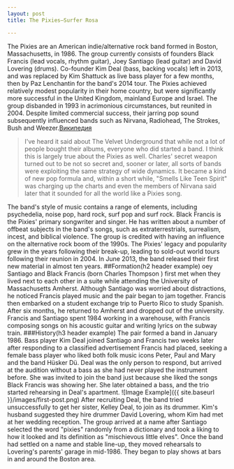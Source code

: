 ```yaml
---
layout: post
title: The Pixies—Surfer Rosa

---
```


The Pixies are an American indie/alternative rock band formed in Boston, Massachusetts, in 1986. The group currently consists of founders Black Francis (lead vocals, rhythm guitar), Joey Santiago (lead guitar) and David Lovering (drums). Co-founder Kim Deal (bass, backing vocals) left in 2013, and was replaced by Kim Shattuck as live bass player for a few months, then by Paz Lenchantin for the band's 2014 tour. The Pixies achieved relatively modest popularity in their home country, but were significantly more successful in the United Kingdom, mainland Europe and Israel. The group disbanded in 1993 in acrimonious circumstances, but reunited in 2004. Despite limited commercial success, their jarring pop sound subsequently influenced bands such as Nirvana, Radiohead, The Strokes, Bush and Weezer.[Википедия](http://en.wikipedia.org/wiki/Pixies) 
>I've heard it said about The Velvet Underground that while not a lot of people bought their albums, everyone who did started a band. I think this is largely true about the Pixies as well. Charles' secret weapon turned out to be not so secret and, sooner or later, all sorts of bands were exploiting the same strategy of wide dynamics. It became a kind of new pop formula and, within a short while, "Smells Like Teen Spirit" was charging up the charts and even the members of Nirvana said later that it sounded for all the world like a Pixies song. 

The band's style of music contains a range of elements, including psychedelia, noise pop, hard rock, surf pop and surf rock. Black Francis is the Pixies' primary songwriter and singer. He has written about a number of offbeat subjects in the band's songs, such as extraterrestrials, surrealism, incest, and biblical violence. 
The group is credited with having an influence on the alternative rock boom of the 1990s. The Pixies' legacy and popularity grew in the years following their break-up, leading to sold-out world tours following their reunion in 2004. In June 2013, the band released their first new material in almost ten years. 
##Formation(h2 header example)
oey Santiago and Black Francis (born Charles Thompson ) first met when they lived next to each other in a suite while attending the University of Massachusetts Amherst. Although Santiago was worried about distractions, he noticed Francis played music and the pair began to jam together. Francis then embarked on a student exchange trip to Puerto Rico to study Spanish. After six months, he returned to Amherst and dropped out of the university. Francis and Santiago spent 1984 working in a warehouse, with Francis composing songs on his acoustic guitar and writing lyrics on the subway train.
###History(h3 header example)
The pair formed a band in January 1986. Bass player Kim Deal joined Santiago and Francis two weeks later after responding to a classified advertisement Francis had placed, seeking a female bass player who liked both folk music icons Peter, Paul and Mary and the band Hüsker Dü. Deal was the only person to respond, but arrived at the audition without a bass as she had never played the instrument before. She was invited to join the band just because she liked the songs Black Francis was showing her. She later obtained a bass, and the trio started rehearsing in Deal's apartment.
![Image Example]({{ site.baseurl }}/images/first-post.png)
After recruiting Deal, the band tried unsuccessfully to get her sister, Kelley Deal, to join as its drummer. Kim's husband suggested they hire drummer David Lovering, whom Kim had met at her wedding reception. The group arrived at a name after Santiago selected the word "pixies" randomly from a dictionary and took a liking to how it looked and its definition as "mischievous little elves". Once the band had settled on a name and stable line-up, they moved rehearsals to Lovering's parents' garage in mid-1986. They began to play shows at bars in and around the Boston area.


